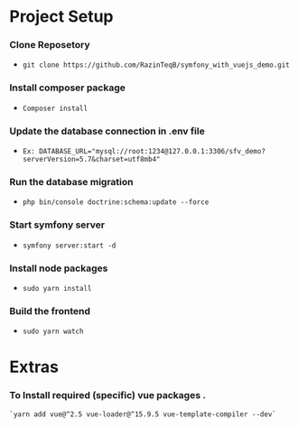 # Project Setup 
### Clone Reposetory
- `git clone https://github.com/RazinTeqB/symfony_with_vuejs_demo.git`

### Install composer package
- `Composer install`

### Update the database connection in .env file
- `Ex: DATABASE_URL="mysql://root:1234@127.0.0.1:3306/sfv_demo?serverVersion=5.7&charset=utf8mb4"`

### Run the database migration
- `php bin/console doctrine:schema:update --force`

### Start symfony server
- `symfony server:start -d`

### Install node packages
- `sudo yarn install`

### Build the frontend
- `sudo yarn watch`





# Extras
### To Install required (specific) vue packages .

    `yarn add vue@^2.5 vue-loader@^15.9.5 vue-template-compiler --dev`
